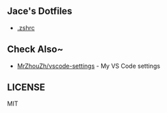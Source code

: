 ## Jace's Dotfiles

- [.zshrc](./.zshrc)

## Check Also~

- [MrZhouZh/vscode-settings](https://github.com/MrZhouZh/vscode-settings) - My VS Code settings

## LICENSE

MIT
